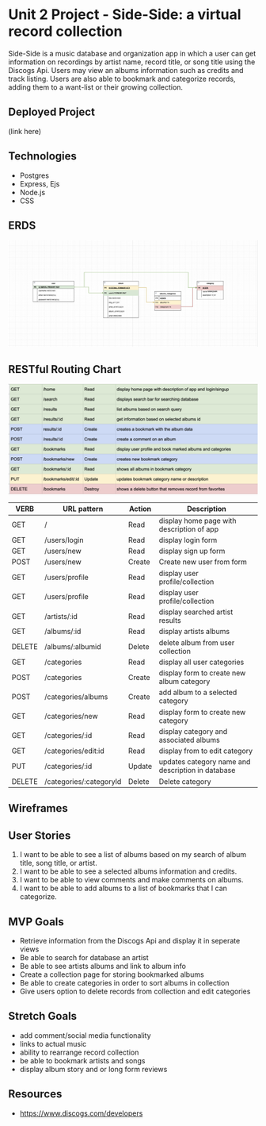 # Unit 2 Project - Side-Side: a virtual record collection 

Side-Side is a music database and organization app in which a user can get information on recordings by artist name, record title, or song title using the Discogs Api. Users may view an albums information such as credits and track listing. Users are also able to bookmark and categorize records, adding them to a want-list or their growing collection.

## Deployed Project
(link here)

## Technologies
- Postgres
- Express, Ejs
- Node.js
- CSS

## ERDS
![ERD image](./Images/ERD_v2.png)

## RESTful Routing Chart
![restful routing chart](./Images/restfulchart.png)

| VERB | URL pattern | Action | Description |
|------|-------------|--------|-------------|
| GET  | /           | Read   | display home page with description of app |
| GET  | /users/login          | Read   | display login form |
| GET  | /users/new         | Read   | display sign up form |
| POST  | /users/new          | Create | Create new user from form |
| GET  | /users/profile        | Read  | display user profile/collection |
| GET  | /users/profile        | Read  | display user profile/collection |
| GET  | /artists/:id       | Read  | display searched artist results|
| GET  | /albums/:id       | Read  | display artists albums |
| DELETE | /albums/:albumid       | Delete  | delete album from user collection |
| GET  | /categories      | Read | display all user categories |
| POST  | /categories      | Create | display form to create new album category |
| POST | /categories/albums      | Create | add album to a selected category|
| GET| /categories/new    | Read | display form to create new category|
| GET| /categories/:id    | Read | display category and associated albums|
| GET| /categories/edit:id  | Read | display from to edit category|
| PUT | /categories/:id    | Update | updates category name and description in database|
| DELETE | /categories/:categoryId    | Delete | Delete category |









## Wireframes


<!-- /
![wireframe 1](./Images/wireframe-1.png/)
/login
![wireframe 2](./Images/wireframe-2.png/)
/signup
![wireframe 3](./Images/wireframe-3.png/)
/bookmarks
![wireframe 4](./Images/wireframe-4.png/)
/search
![wireframe 5](./Images/wireframe-5.png/)
/results
![wireframe 6](./Images/wireframe-6.png/)
/results/:id
![wireframe 7](./Images/wireframe-7.png/) -->

## User Stories
1. I want to be able to see a list of albums based on my search of album title, song title, or artist.
2. I want to be able to see a selected albums information and credits.
3. I want to be able to view comments and make comments on albums.
4. I want to be able to add albums to a list of bookmarks that I can categorize.

## MVP Goals
- Retrieve information from the Discogs Api and display it in seperate views
- Be able to search for database an artist
- Be able to see artists albums and link to album info
- Create a collection page for storing bookmarked albums
- Be able to create categories in order to sort albums in collection
- Give users option to delete records from collection and edit categories

## Stretch Goals
- add comment/social media functionality 
- links to actual music
- ability to rearrange record collection
- be able to bookmark artists and songs 
- display album story and or long form reviews

## Resources
- https://www.discogs.com/developers
